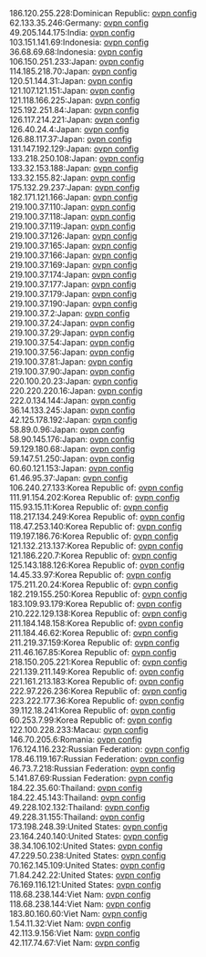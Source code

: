 186.120.255.228:Dominican Republic: [ovpn config](vpn/186_120_255_228.ovpn)  
62.133.35.246:Germany: [ovpn config](vpn/62_133_35_246.ovpn)  
49.205.144.175:India: [ovpn config](vpn/49_205_144_175.ovpn)  
103.151.141.69:Indonesia: [ovpn config](vpn/103_151_141_69.ovpn)  
36.68.69.68:Indonesia: [ovpn config](vpn/36_68_69_68.ovpn)  
106.150.251.233:Japan: [ovpn config](vpn/106_150_251_233.ovpn)  
114.185.218.70:Japan: [ovpn config](vpn/114_185_218_70.ovpn)  
120.51.144.31:Japan: [ovpn config](vpn/120_51_144_31.ovpn)  
121.107.121.151:Japan: [ovpn config](vpn/121_107_121_151.ovpn)  
121.118.166.225:Japan: [ovpn config](vpn/121_118_166_225.ovpn)  
125.192.251.84:Japan: [ovpn config](vpn/125_192_251_84.ovpn)  
126.117.214.221:Japan: [ovpn config](vpn/126_117_214_221.ovpn)  
126.40.24.4:Japan: [ovpn config](vpn/126_40_24_4.ovpn)  
126.88.117.37:Japan: [ovpn config](vpn/126_88_117_37.ovpn)  
131.147.192.129:Japan: [ovpn config](vpn/131_147_192_129.ovpn)  
133.218.250.108:Japan: [ovpn config](vpn/133_218_250_108.ovpn)  
133.32.153.188:Japan: [ovpn config](vpn/133_32_153_188.ovpn)  
133.32.155.82:Japan: [ovpn config](vpn/133_32_155_82.ovpn)  
175.132.29.237:Japan: [ovpn config](vpn/175_132_29_237.ovpn)  
182.171.121.166:Japan: [ovpn config](vpn/182_171_121_166.ovpn)  
219.100.37.110:Japan: [ovpn config](vpn/219_100_37_110.ovpn)  
219.100.37.118:Japan: [ovpn config](vpn/219_100_37_118.ovpn)  
219.100.37.119:Japan: [ovpn config](vpn/219_100_37_119.ovpn)  
219.100.37.126:Japan: [ovpn config](vpn/219_100_37_126.ovpn)  
219.100.37.165:Japan: [ovpn config](vpn/219_100_37_165.ovpn)  
219.100.37.166:Japan: [ovpn config](vpn/219_100_37_166.ovpn)  
219.100.37.169:Japan: [ovpn config](vpn/219_100_37_169.ovpn)  
219.100.37.174:Japan: [ovpn config](vpn/219_100_37_174.ovpn)  
219.100.37.177:Japan: [ovpn config](vpn/219_100_37_177.ovpn)  
219.100.37.179:Japan: [ovpn config](vpn/219_100_37_179.ovpn)  
219.100.37.190:Japan: [ovpn config](vpn/219_100_37_190.ovpn)  
219.100.37.2:Japan: [ovpn config](vpn/219_100_37_2.ovpn)  
219.100.37.24:Japan: [ovpn config](vpn/219_100_37_24.ovpn)  
219.100.37.29:Japan: [ovpn config](vpn/219_100_37_29.ovpn)  
219.100.37.54:Japan: [ovpn config](vpn/219_100_37_54.ovpn)  
219.100.37.56:Japan: [ovpn config](vpn/219_100_37_56.ovpn)  
219.100.37.81:Japan: [ovpn config](vpn/219_100_37_81.ovpn)  
219.100.37.90:Japan: [ovpn config](vpn/219_100_37_90.ovpn)  
220.100.20.23:Japan: [ovpn config](vpn/220_100_20_23.ovpn)  
220.220.220.16:Japan: [ovpn config](vpn/220_220_220_16.ovpn)  
222.0.134.144:Japan: [ovpn config](vpn/222_0_134_144.ovpn)  
36.14.133.245:Japan: [ovpn config](vpn/36_14_133_245.ovpn)  
42.125.178.192:Japan: [ovpn config](vpn/42_125_178_192.ovpn)  
58.89.0.96:Japan: [ovpn config](vpn/58_89_0_96.ovpn)  
58.90.145.176:Japan: [ovpn config](vpn/58_90_145_176.ovpn)  
59.129.180.68:Japan: [ovpn config](vpn/59_129_180_68.ovpn)  
59.147.51.250:Japan: [ovpn config](vpn/59_147_51_250.ovpn)  
60.60.121.153:Japan: [ovpn config](vpn/60_60_121_153.ovpn)  
61.46.95.37:Japan: [ovpn config](vpn/61_46_95_37.ovpn)  
106.240.27.133:Korea Republic of: [ovpn config](vpn/106_240_27_133.ovpn)  
111.91.154.202:Korea Republic of: [ovpn config](vpn/111_91_154_202.ovpn)  
115.93.15.11:Korea Republic of: [ovpn config](vpn/115_93_15_11.ovpn)  
118.217.134.249:Korea Republic of: [ovpn config](vpn/118_217_134_249.ovpn)  
118.47.253.140:Korea Republic of: [ovpn config](vpn/118_47_253_140.ovpn)  
119.197.186.76:Korea Republic of: [ovpn config](vpn/119_197_186_76.ovpn)  
121.132.213.137:Korea Republic of: [ovpn config](vpn/121_132_213_137.ovpn)  
121.186.220.7:Korea Republic of: [ovpn config](vpn/121_186_220_7.ovpn)  
125.143.188.126:Korea Republic of: [ovpn config](vpn/125_143_188_126.ovpn)  
14.45.33.97:Korea Republic of: [ovpn config](vpn/14_45_33_97.ovpn)  
175.211.20.24:Korea Republic of: [ovpn config](vpn/175_211_20_24.ovpn)  
182.219.155.250:Korea Republic of: [ovpn config](vpn/182_219_155_250.ovpn)  
183.109.93.179:Korea Republic of: [ovpn config](vpn/183_109_93_179.ovpn)  
210.222.129.138:Korea Republic of: [ovpn config](vpn/210_222_129_138.ovpn)  
211.184.148.158:Korea Republic of: [ovpn config](vpn/211_184_148_158.ovpn)  
211.184.46.62:Korea Republic of: [ovpn config](vpn/211_184_46_62.ovpn)  
211.219.37.159:Korea Republic of: [ovpn config](vpn/211_219_37_159.ovpn)  
211.46.167.85:Korea Republic of: [ovpn config](vpn/211_46_167_85.ovpn)  
218.150.205.221:Korea Republic of: [ovpn config](vpn/218_150_205_221.ovpn)  
221.139.211.149:Korea Republic of: [ovpn config](vpn/221_139_211_149.ovpn)  
221.161.213.183:Korea Republic of: [ovpn config](vpn/221_161_213_183.ovpn)  
222.97.226.236:Korea Republic of: [ovpn config](vpn/222_97_226_236.ovpn)  
223.222.177.36:Korea Republic of: [ovpn config](vpn/223_222_177_36.ovpn)  
39.112.18.241:Korea Republic of: [ovpn config](vpn/39_112_18_241.ovpn)  
60.253.7.99:Korea Republic of: [ovpn config](vpn/60_253_7_99.ovpn)  
122.100.228.233:Macau: [ovpn config](vpn/122_100_228_233.ovpn)  
146.70.205.6:Romania: [ovpn config](vpn/146_70_205_6.ovpn)  
176.124.116.232:Russian Federation: [ovpn config](vpn/176_124_116_232.ovpn)  
178.46.119.167:Russian Federation: [ovpn config](vpn/178_46_119_167.ovpn)  
46.73.7.218:Russian Federation: [ovpn config](vpn/46_73_7_218.ovpn)  
5.141.87.69:Russian Federation: [ovpn config](vpn/5_141_87_69.ovpn)  
184.22.35.60:Thailand: [ovpn config](vpn/184_22_35_60.ovpn)  
184.22.45.143:Thailand: [ovpn config](vpn/184_22_45_143.ovpn)  
49.228.102.132:Thailand: [ovpn config](vpn/49_228_102_132.ovpn)  
49.228.31.155:Thailand: [ovpn config](vpn/49_228_31_155.ovpn)  
173.198.248.39:United States: [ovpn config](vpn/173_198_248_39.ovpn)  
23.164.240.140:United States: [ovpn config](vpn/23_164_240_140.ovpn)  
38.34.106.102:United States: [ovpn config](vpn/38_34_106_102.ovpn)  
47.229.50.238:United States: [ovpn config](vpn/47_229_50_238.ovpn)  
70.162.145.109:United States: [ovpn config](vpn/70_162_145_109.ovpn)  
71.84.242.22:United States: [ovpn config](vpn/71_84_242_22.ovpn)  
76.169.116.121:United States: [ovpn config](vpn/76_169_116_121.ovpn)  
118.68.238.144:Viet Nam: [ovpn config](vpn/118_68_238_144.ovpn)  
118.68.238.144:Viet Nam: [ovpn config](vpn/118_68_238_144.ovpn)  
183.80.160.60:Viet Nam: [ovpn config](vpn/183_80_160_60.ovpn)  
1.54.11.32:Viet Nam: [ovpn config](vpn/1_54_11_32.ovpn)  
42.113.9.156:Viet Nam: [ovpn config](vpn/42_113_9_156.ovpn)  
42.117.74.67:Viet Nam: [ovpn config](vpn/42_117_74_67.ovpn)  
